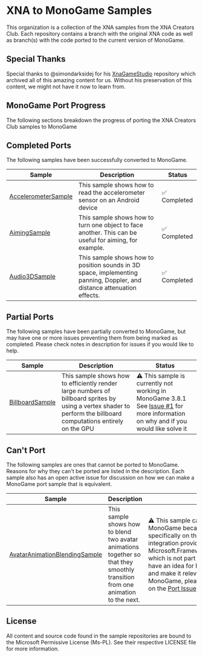 # XNA to MonoGame Samples
This organization is a collection of the XNA samples from the XNA Creators Club.  Each repository contains a branch with the original XNA code as well as branch(s) with the code ported to the current version of MonoGame.

## Special Thanks
Special thanks to @simondarksidej for his [XnaGameStudio](https://github.com/simondarksidej/XNAGameStudio) repository which archived all of this amazing content for us.  Without his preservation of this content, we might not have it now to learn from.  

## MonoGame Port Progress
The following sections breakdown the progress of porting the XNA Creators Club samples to MonoGame

## Completed Ports
The following samples have been successfully converted to MonoGame.

| Sample                                                                        | Description                                                                                                            | Status      |
|-------------------------------------------------------------------------------|------------------------------------------------------------------------------------------------------------------------|-------------|
| [AccelerometerSample](https://github.com/xna-to-monogame/AccelerometerSample) | This sample shows how to read the accelerometer sensor on an Android device                                            | ✅ Completed |
| [AimingSample](https://github.com/xna-to-monogame/AimingSample)               | This sample shows how to turn one object to face another. This can be useful for aiming, for example.                  | ✅ Completed |
| [Audio3DSample](https://github.com/xna-to-monogame/Audio3DSample)             | This sample shows how to position sounds in 3D space, implementing panning, Doppler, and distance attenuation effects. | ✅ Completed |

## Partial Ports

The following samples have been partially converted to MonoGame, but may have one or more issues preventing them from being marked as completed.  Please check notes in description for issues if you would like to help.

| Sample                                                                | Description                                                                                                                                                       | Status                                                                                                                                                                                          |
|-----------------------------------------------------------------------|-------------------------------------------------------------------------------------------------------------------------------------------------------------------|-------------------------------------------------------------------------------------------------------------------------------------------------------------------------------------------------|
| [BillboardSample](https://github.com/xna-to-monogame/BillboardSample) | This sample shows how to efficiently render large numbers of billboard sprites by using a vertex shader to perform the billboard computations entirely on the GPU | ⚠ This sample is currently not working in MonoGame 3.8.1 See [Issue #1](https://github.com/xna-to-monogame/BillboardSample/issues/1) for more information on why and if you would like solve it |

## Can't Port

The following samples are ones that cannot be ported to MonoGame.  Reasons for why they can't be ported are listed in the description.  Each sample also has an open active issue for discussion on how we can make a MonoGame port sample that is equivalent.

| Sample                                                                                            | Description                                                                                                                    | Status                                                                                                                                                                                                                                                                                                                                                                                                                               |
|---------------------------------------------------------------------------------------------------|--------------------------------------------------------------------------------------------------------------------------------|--------------------------------------------------------------------------------------------------------------------------------------------------------------------------------------------------------------------------------------------------------------------------------------------------------------------------------------------------------------------------------------------------------------------------------------|
| [AvatarAnimationBlendingSample](https://github.com/xna-to-monogame/AvatarAnimationBlendingSample) | This sample shows how to blend two avatar animations together so that they smoothly transition from one animation to the next. | ⚠️ This sample cannot be converted to MonoGame because it focuses specifically on the Xbox 360 avatar integration provided through Microsoft.Framework.Xna.GameServices which is not part of MonoGame. If you have an idea for how to take this sample and make it relevant for something in MonoGame, please submit discussion on the [Port Issue](https://github.com/xna-to-monogame/AvatarAnimationBlendingSample/issues/1) |


## License
All content and source code found in the sample repositories are bound to the Microsoft Permissive License (Ms-PL).
See their respective LICENSE file for more information.
